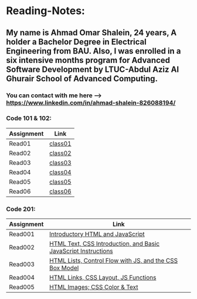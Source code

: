 # Reading-Notes:

## My name is Ahmad Omar Shalein, 24 years, A holder a Bachelor Degree in Electrical Engineering from BAU. Also, I was enrolled in a six intensive months program for Advanced Software Development by LTUC-Abdul Aziz Al Ghurair School of Advanced Computing.

### You can contact with me here --> https://www.linkedin.com/in/ahmad-shalein-826088194/

### Code 101 & 102:

| Assignment | Link              |
|------------|-------------------|
| Read01     | [class01](read01) |
| Read02     | [class02](read02) |
| Read03     | [class03](read03) |
| Read04     | [class04](read04) |
| Read05     | [class05](read05) |
| Read06     | [class06](read06) |

### Code 201:

| Assignment  | Link               |
|-------------|--------------------|
| Read001     | [Introductory HTML and JavaScript](read001) |
| Read002     | [HTML Text, CSS Introduction, and Basic JavaScript Instructions](read002) |
| Read003     | [HTML Lists, Control Flow with JS, and the CSS Box Model](read003) |
| Read004     | [HTML Links, CSS Layout, JS Functions](read004) |
| Read005     | [HTML Images; CSS Color & Text](read005) |

